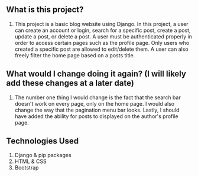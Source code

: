 ## What is this project? 
1. This project is a basic blog website using Django. In this project, a user can create an account or login, search for a specific post, create a post, update a post, or delete a post. A user must be authenticated properly in order to access certain pages such as the profile page. Only users who created a specific post are allowed to edit/delete them. A user can also freely filter the home page based on a posts title.

## What would I change doing it again? (I will likely add these changes at a later date)
1. The number one thing I would change is the fact that the search bar doesn't work on every page, only on the home page. I would also change the way that the pagination menu bar looks. Lastly, I should have added the ability for posts to displayed on the author's profile page.

## Technologies Used
1. Django & pip packages
2. HTML & CSS
3. Bootstrap
